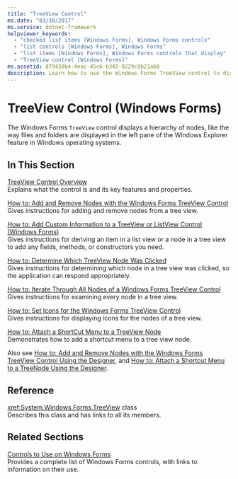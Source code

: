 ```yaml
---
title: "TreeView Control"
ms.date: "03/30/2017"
ms.service: dotnet-framework
helpviewer_keywords: 
  - "checked list items [Windows Forms], Windows Forms controls"
  - "list controls [Windows Forms], Windows Forms"
  - "list items [Windows Forms], Windows Forms controls that display"
  - "TreeView control [Windows Forms]"
ms.assetid: 879438b4-4eac-45c6-b345-0229c9b21ab0
description: Learn how to use the Windows Forms TreeView control to display a hierarchy of nodes, along with supporting links.
---
```

# TreeView Control (Windows Forms)

The Windows Forms `TreeView` control displays a hierarchy of nodes, like the way files and folders are displayed in the left pane of the Windows Explorer feature in Windows operating systems.  
  
## In This Section  

[TreeView Control Overview](treeview-control-overview-windows-forms.md)  
Explains what the control is and its key features and properties.  
  
[How to: Add and Remove Nodes with the Windows Forms TreeView Control](how-to-add-and-remove-nodes-with-the-windows-forms-treeview-control.md)  
Gives instructions for adding and remove nodes from a tree view.  
  
[How to: Add Custom Information to a TreeView or ListView Control (Windows Forms)](add-custom-information-to-a-treeview-or-listview-control-wf.md)  
Gives instructions for deriving an item in a list view or a node in a tree view to add any fields, methods, or constructors you need.  
  
[How to: Determine Which TreeView Node Was Clicked](how-to-determine-which-treeview-node-was-clicked-windows-forms.md)  
Gives instructions for determining which node in a tree view was clicked, so the application can respond appropriately.  
  
[How to: Iterate Through All Nodes of a Windows Forms TreeView Control](how-to-iterate-through-all-nodes-of-a-windows-forms-treeview-control.md)  
Gives instructions for examining every node in a tree view.  
  
[How to: Set Icons for the Windows Forms TreeView Control](how-to-set-icons-for-the-windows-forms-treeview-control.md)  
Gives instructions for displaying icons for the nodes of a tree view.  
  
[How to: Attach a ShortCut Menu to a TreeView Node](how-to-attach-a-shortcut-menu-to-a-treeview-node.md)  
Demonstrates how to add a shortcut menu to a tree view node.  

Also see [How to: Add and Remove Nodes with the Windows Forms TreeView Control Using the Designer](add-and-remove-nodes-with-wf-treeview-control-using-the-designer.md), and [How to: Attach a Shortcut Menu to a TreeNode Using the Designer](how-to-attach-a-shortcut-menu-to-a-treenode-using-the-designer.md).  
  
## Reference  

<xref:System.Windows.Forms.TreeView> class  
Describes this class and has links to all its members.  
  
## Related Sections  

[Controls to Use on Windows Forms](controls-to-use-on-windows-forms.md)  
Provides a complete list of Windows Forms controls, with links to information on their use.
